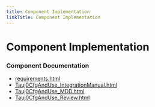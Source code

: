 ```yaml
---
title: Component Implementation
linkTitle: Component Implementation
---
```


# Component Implementation
### Component Documentation

- [requirements.html](doc/requirements.html)
- [Tauj0CfgAndUse_IntegrationManual.html](doc/Tauj0CfgAndUse_IntegrationManual.html)
- [Tauj0CfgAndUse_MDD.html](doc/Tauj0CfgAndUse_MDD.html)
- [Tauj0CfgAndUse_Review.html](doc/Tauj0CfgAndUse_Review.html)

